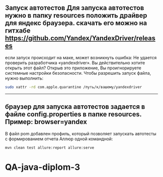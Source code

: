 **Запуск автотестов**
Для запуска автотестов нужно в папку resources  положить драйвер для яндекс браузера.
скачать его можно на гитхабе https://github.com/Yandex/YandexDriver/releases
------------------------------------------------
если запуск происходит на маке, может возникнуть ошибка:
Не удается проверить разработчика «yandexdriver». Вы действительно хотите открыть этот файл?
Открыв это приложение, Вы проигнорируете системные настройки безопасности.
Чтобы разрешить запуск файла, нужно выполнить:
```bash
sudo xattr -rd com.apple.quarantine /путь/к/вашему/yandexdriver
```
------------------------------------------------
браузер для запуска автотестов задается в файле config.properties в папке resources.
Пример:
browser=yandex
------------------------------------------------
В файл pom добавлен профиль, который позволяет запускать автотесты с формированием отчета Аллюр одной
командной: 
```bash
mvn clean test allure:report allure:serve  
```
# QA-java-diplom-3
